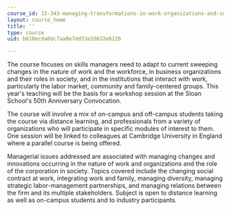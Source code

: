 ```yaml
---
course_id: 15-343-managing-transformations-in-work-organizations-and-society-spring-2002
layout: course_home
title: ''
type: course
uid: b610ecda0dc7aa8e7dd33e2d632e6226

---
```

The course focuses on skills managers need to adapt to current sweeping changes in the nature of work and the workforce, in business organizations and their roles in society, and in the institutions that interact with work, particularly the labor market, community and family-centered groups. This year's teaching will be the basis for a workshop session at the Sloan School's 50th Anniversary Convocation.

The course will involve a mix of on-campus and off-campus students taking the course via distance learning, and professionals from a variety of organizations who will participate in specific modules of interest to them. One session will be linked to colleagues at Cambridge University in England where a parallel course is being offered.

Managerial issues addressed are associated with managing changes and innovations occurring in the nature of work and organizations and the role of the corporation in society. Topics covered include the changing social contract at work, integrating work and family, managing diversity, managing strategic labor-management partnerships, and managing relations between the firm and its multiple stakeholders. Subject is open to distance learning as well as on-campus students and to industry participants.
